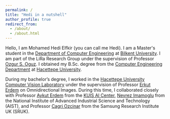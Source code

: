 ```yaml
---
permalink: /
title: "Hedi in a nutshell"
author_profile: true
redirect_from: 
  - /about/
  - /about.html
---
```


Hello, I am Mohamed Hedi Elfkir (you can call me Hedi). I am a Master's student in the [Department of Computer Engineering](https://w3.cs.bilkent.edu.tr/) at [Bilkent University](https://w3.bilkent.edu.tr/bilkent/). I am part of the LiRa Research Group under the supervision of Professor [Ozgur S. Oguz](https://oz-oguz.github.io/). I obtained my B.Sc. degree from the [Computer Engineering Department](https://www.cs.hacettepe.edu.tr/) at [Hacettepe University](https://www.hacettepe.edu.tr/).

During my bachelor’s degree, I worked in the [Hacettepe University Computer Vision Laboratory](https://vision.cs.hacettepe.edu.tr/) under the supervision of Professor [Erkut Erdem](https://web.cs.hacettepe.edu.tr/~erkut/) on Omnidirectional Images. During this time, I collaborated closely with Professor [Aykut Erdem](https://aykuterdem.github.io/) from the [KUIS AI Center](https://ai.ku.edu.tr/), [Nevrez Imamoglu](https://nevrez.github.io/) from the National Institute of Advanced Industrial Science and Technology (AIST), and Professor [Cagri Ozcinar](https://cagriozcinar.netlify.app/) from the Samsung Research Institute UK (SRUK).


